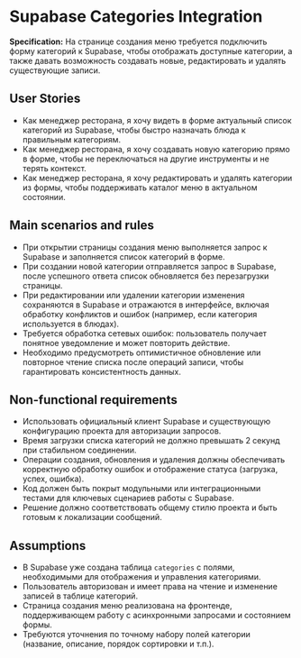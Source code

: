 # Supabase Categories Integration

**Specification:** На странице создания меню требуется подключить форму категорий к Supabase, чтобы отображать доступные категории, а также давать возможность создавать новые, редактировать и удалять существующие записи.

## User Stories
- Как менеджер ресторана, я хочу видеть в форме актуальный список категорий из Supabase, чтобы быстро назначать блюда к правильным категориям.
- Как менеджер ресторана, я хочу создавать новую категорию прямо в форме, чтобы не переключаться на другие инструменты и не терять контекст.
- Как менеджер ресторана, я хочу редактировать и удалять категории из формы, чтобы поддерживать каталог меню в актуальном состоянии.

## Main scenarios and rules
- При открытии страницы создания меню выполняется запрос к Supabase и заполняется список категорий в форме.
- При создании новой категории отправляется запрос в Supabase, после успешного ответа список обновляется без перезагрузки страницы.
- При редактировании или удалении категории изменения сохраняются в Supabase и отражаются в интерфейсе, включая обработку конфликтов и ошибок (например, если категория используется в блюдах).
- Требуется обработка сетевых ошибок: пользователь получает понятное уведомление и может повторить действие.
- Необходимо предусмотреть оптимистичное обновление или повторное чтение списка после операций записи, чтобы гарантировать консистентность данных.

## Non-functional requirements
- Использовать официальный клиент Supabase и существующую конфигурацию проекта для авторизации запросов.
- Время загрузки списка категорий не должно превышать 2 секунд при стабильном соединении.
- Операции создания, обновления и удаления должны обеспечивать корректную обработку ошибок и отображение статуса (загрузка, успех, ошибка).
- Код должен быть покрыт модульными или интеграционными тестами для ключевых сценариев работы с Supabase.
- Решение должно соответствовать общему стилю проекта и быть готовым к локализации сообщений.

## Assumptions
- В Supabase уже создана таблица `categories` с полями, необходимыми для отображения и управления категориями.
- Пользователь авторизован и имеет права на чтение и изменение записей в таблице категорий.
- Страница создания меню реализована на фронтенде, поддерживающем работу с асинхронными запросами и состоянием формы.
- Требуются уточнения по точному набору полей категории (название, описание, порядок сортировки и т.п.).
